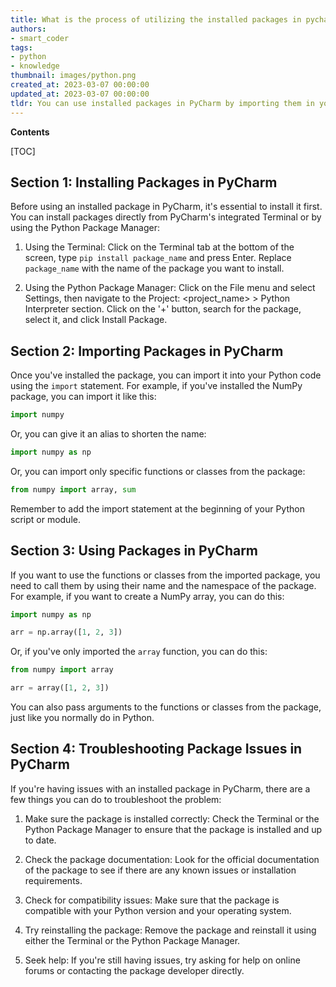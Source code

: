```yaml
---
title: What is the process of utilizing the installed packages in pycharm?
authors:
- smart_coder
tags:
- python
- knowledge
thumbnail: images/python.png
created_at: 2023-03-07 00:00:00
updated_at: 2023-03-07 00:00:00
tldr: You can use installed packages in PyCharm by importing them in your Python code.
---
```


**Contents**

[TOC]

## Section 1: Installing Packages in PyCharm

Before using an installed package in PyCharm, it's essential to install it first. You can install packages directly from PyCharm's integrated Terminal or by using the Python Package Manager:

1. Using the Terminal: Click on the Terminal tab at the bottom of the screen, type `pip install package_name` and press Enter. Replace `package_name` with the name of the package you want to install.

2. Using the Python Package Manager: Click on the File menu and select Settings, then navigate to the Project: <project_name> > Python Interpreter section. Click on the '+' button, search for the package, select it, and click Install Package.

## Section 2: Importing Packages in PyCharm

Once you've installed the package, you can import it into your Python code using the `import` statement. For example, if you've installed the NumPy package, you can import it like this:

```python
import numpy
```

Or, you can give it an alias to shorten the name:

```python
import numpy as np
```

Or, you can import only specific functions or classes from the package:

```python
from numpy import array, sum
```

Remember to add the import statement at the beginning of your Python script or module.

## Section 3: Using Packages in PyCharm

If you want to use the functions or classes from the imported package, you need to call them by using their name and the namespace of the package. For example, if you want to create a NumPy array, you can do this:

```python
import numpy as np

arr = np.array([1, 2, 3])
```

Or, if you've only imported the `array` function, you can do this:

```python
from numpy import array

arr = array([1, 2, 3])
```

You can also pass arguments to the functions or classes from the package, just like you normally do in Python.

## Section 4: Troubleshooting Package Issues in PyCharm

If you're having issues with an installed package in PyCharm, there are a few things you can do to troubleshoot the problem:

1. Make sure the package is installed correctly: Check the Terminal or the Python Package Manager to ensure that the package is installed and up to date.

2. Check the package documentation: Look for the official documentation of the package to see if there are any known issues or installation requirements.

3. Check for compatibility issues: Make sure that the package is compatible with your Python version and your operating system.

4. Try reinstalling the package: Remove the package and reinstall it using either the Terminal or the Python Package Manager.

5. Seek help: If you're still having issues, try asking for help on online forums or contacting the package developer directly.
